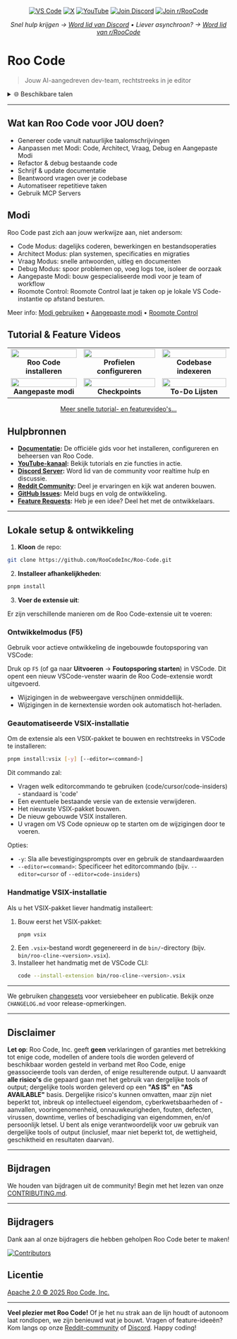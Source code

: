 <p align="center">
  <a href="https://marketplace.visualstudio.com/items?itemName=RooVeterinaryInc.roo-cline"><img src="https://img.shields.io/visual-studio-marketplace/v/RooVeterinaryInc.roo-cline.svg?label=VS%20Code&color=%23007ACC&style=flat&logo=visualstudiocode&logoColor=white" alt="VS Code"></a>
  <a href="https://x.com/roo_code"><img src="https://img.shields.io/badge/roo_code-000000?style=flat&logo=x&logoColor=white" alt="X"></a>
  <a href="https://youtube.com/@roocodeyt?feature=shared"><img src="https://img.shields.io/badge/YouTube-FF0000?style=flat&logo=youtube&logoColor=white" alt="YouTube"></a>
  <a href="https://discord.gg/roocode"><img src="https://img.shields.io/badge/Join%20Discord-5865F2?style=flat&logo=discord&logoColor=white" alt="Join Discord"></a>
  <a href="https://www.reddit.com/r/RooCode/"><img src="https://img.shields.io/badge/Join%20r%2FRooCode-FF4500?style=flat&logo=reddit&logoColor=white" alt="Join r/RooCode"></a>
</p>
<p align="center">
  <em>Snel hulp krijgen → <a href="https://discord.gg/roocode">Word lid van Discord</a> • Liever asynchroon? → <a href="https://www.reddit.com/r/RooCode/">Word lid van r/RooCode</a></em>
</p>

# Roo Code

> Jouw AI-aangedreven dev-team, rechtstreeks in je editor

<details>
  <summary>🌐 Beschikbare talen</summary>

- [English](../../README.md)
- [Català](../ca/README.md)
- [Deutsch](../de/README.md)
- [Español](../es/README.md)
- [Français](../fr/README.md)
- [हिंदी](../hi/README.md)
- [Bahasa Indonesia](../id/README.md)
- [Italiano](../it/README.md)
- [日本語](../ja/README.md)
- [한국어](../ko/README.md)
- [Nederlands](../nl/README.md)
- [Polski](../pl/README.md)
- [Português (BR)](../pt-BR/README.md)
- [Русский](../ru/README.md)
- [Türkçe](../tr/README.md)
- [Tiếng Việt](../vi/README.md)
- [简体中文](../zh-CN/README.md)
- [繁體中文](../zh-TW/README.md)
- ...
    </details>

---

## Wat kan Roo Code voor JOU doen?

- Genereer code vanuit natuurlijke taalomschrijvingen
- Aanpassen met Modi: Code, Architect, Vraag, Debug en Aangepaste Modi
- Refactor & debug bestaande code
- Schrijf & update documentatie
- Beantwoord vragen over je codebase
- Automatiseer repetitieve taken
- Gebruik MCP Servers

## Modi

Roo Code past zich aan jouw werkwijze aan, niet andersom:

- Code Modus: dagelijks coderen, bewerkingen en bestandsoperaties
- Architect Modus: plan systemen, specificaties en migraties
- Vraag Modus: snelle antwoorden, uitleg en documenten
- Debug Modus: spoor problemen op, voeg logs toe, isoleer de oorzaak
- Aangepaste Modi: bouw gespecialiseerde modi voor je team of workflow
- Roomote Control: Roomote Control laat je taken op je lokale VS Code-instantie op afstand besturen.

Meer info: [Modi gebruiken](https://docs.roocode.com/basic-usage/using-modes) • [Aangepaste modi](https://docs.roocode.com/advanced-usage/custom-modes) • [Roomote Control](https://docs.roocode.com/roo-code-cloud/roomote-control)

## Tutorial & Feature Videos

<div align="center">

|                                                                                                                                                                            |                                                                                                                                                                              |                                                                                                                                                                          |
| :------------------------------------------------------------------------------------------------------------------------------------------------------------------------: | :--------------------------------------------------------------------------------------------------------------------------------------------------------------------------: | :----------------------------------------------------------------------------------------------------------------------------------------------------------------------: |
| <a href="https://www.youtube.com/watch?v=Mcq3r1EPZ-4"><img src="https://img.youtube.com/vi/Mcq3r1EPZ-4/maxresdefault.jpg" width="100%"></a><br><b>Roo Code installeren</b> | <a href="https://www.youtube.com/watch?v=eEJErgZBqLE"><img src="https://img.youtube.com/vi/eEJErgZBqLE/maxresdefault.jpg" width="100%"></a><br><b>Profielen configureren</b> | <a href="https://www.youtube.com/watch?v=r1bpod1VWhg"><img src="https://img.youtube.com/vi/r1bpod1VWhg/maxresdefault.jpg" width="100%"></a><br><b>Codebase indexeren</b> |
|   <a href="https://www.youtube.com/watch?v=qgqceCuhlRA"><img src="https://img.youtube.com/vi/qgqceCuhlRA/maxresdefault.jpg" width="100%"></a><br><b>Aangepaste modi</b>    |      <a href="https://www.youtube.com/watch?v=Ho30nyY332E"><img src="https://img.youtube.com/vi/Ho30nyY332E/maxresdefault.jpg" width="100%"></a><br><b>Checkpoints</b>       |   <a href="https://www.youtube.com/watch?v=6h5vB9PpoPk"><img src="https://img.youtube.com/vi/6h5vB9PpoPk/maxresdefault.jpg" width="100%"></a><br><b>To-Do Lijsten</b>    |

</div>
<p align="center">
<a href="https://docs.roocode.com/tutorial-videos">Meer snelle tutorial- en featurevideo's...</a>
</p>

## Hulpbronnen

- **[Documentatie](https://docs.roocode.com):** De officiële gids voor het installeren, configureren en beheersen van Roo Code.
- **[YouTube-kanaal](https://youtube.com/@roocodeyt?feature=shared):** Bekijk tutorials en zie functies in actie.
- **[Discord Server](https://discord.gg/roocode):** Word lid van de community voor realtime hulp en discussie.
- **[Reddit Community](https://www.reddit.com/r/RooCode):** Deel je ervaringen en kijk wat anderen bouwen.
- **[GitHub Issues](https://github.com/RooCodeInc/Roo-Code/issues):** Meld bugs en volg de ontwikkeling.
- **[Feature Requests](https://github.com/RooCodeInc/Roo-Code/discussions/categories/feature-requests?discussions_q=is%3Aopen+category%3A%22Feature+Requests%22+sort%3Atop):** Heb je een idee? Deel het met de ontwikkelaars.

---

## Lokale setup & ontwikkeling

1. **Kloon** de repo:

```sh
git clone https://github.com/RooCodeInc/Roo-Code.git
```

2. **Installeer afhankelijkheden**:

```sh
pnpm install
```

3. **Voer de extensie uit**:

Er zijn verschillende manieren om de Roo Code-extensie uit te voeren:

### Ontwikkelmodus (F5)

Gebruik voor actieve ontwikkeling de ingebouwde foutopsporing van VSCode:

Druk op `F5` (of ga naar **Uitvoeren** → **Foutopsporing starten**) in VSCode. Dit opent een nieuw VSCode-venster waarin de Roo Code-extensie wordt uitgevoerd.

- Wijzigingen in de webweergave verschijnen onmiddellijk.
- Wijzigingen in de kernextensie worden ook automatisch hot-herladen.

### Geautomatiseerde VSIX-installatie

Om de extensie als een VSIX-pakket te bouwen en rechtstreeks in VSCode te installeren:

```sh
pnpm install:vsix [-y] [--editor=<command>]
```

Dit commando zal:

- Vragen welk editorcommando te gebruiken (code/cursor/code-insiders) - standaard is 'code'
- Een eventuele bestaande versie van de extensie verwijderen.
- Het nieuwste VSIX-pakket bouwen.
- De nieuw gebouwde VSIX installeren.
- U vragen om VS Code opnieuw op te starten om de wijzigingen door te voeren.

Opties:

- `-y`: Sla alle bevestigingsprompts over en gebruik de standaardwaarden
- `--editor=<command>`: Specificeer het editorcommando (bijv. `--editor=cursor` of `--editor=code-insiders`)

### Handmatige VSIX-installatie

Als u het VSIX-pakket liever handmatig installeert:

1.  Bouw eerst het VSIX-pakket:
    ```sh
    pnpm vsix
    ```
2.  Een `.vsix`-bestand wordt gegenereerd in de `bin/`-directory (bijv. `bin/roo-cline-<version>.vsix`).
3.  Installeer het handmatig met de VSCode CLI:
    ```sh
    code --install-extension bin/roo-cline-<version>.vsix
    ```

---

We gebruiken [changesets](https://github.com/changesets/changesets) voor versiebeheer en publicatie. Bekijk onze `CHANGELOG.md` voor release-opmerkingen.

---

## Disclaimer

**Let op**: Roo Code, Inc. geeft **geen** verklaringen of garanties met betrekking tot enige code, modellen of andere tools die worden geleverd of beschikbaar worden gesteld in verband met Roo Code, enige geassocieerde tools van derden, of enige resulterende output. U aanvaardt **alle risico's** die gepaard gaan met het gebruik van dergelijke tools of output; dergelijke tools worden geleverd op een **"AS IS"** en **"AS AVAILABLE"** basis. Dergelijke risico's kunnen omvatten, maar zijn niet beperkt tot, inbreuk op intellectueel eigendom, cyberkwetsbaarheden of -aanvallen, vooringenomenheid, onnauwkeurigheden, fouten, defecten, virussen, downtime, verlies of beschadiging van eigendommen, en/of persoonlijk letsel. U bent als enige verantwoordelijk voor uw gebruik van dergelijke tools of output (inclusief, maar niet beperkt tot, de wettigheid, geschiktheid en resultaten daarvan).

---

## Bijdragen

We houden van bijdragen uit de community! Begin met het lezen van onze [CONTRIBUTING.md](CONTRIBUTING.md).

---

## Bijdragers

Dank aan al onze bijdragers die hebben geholpen Roo Code beter te maken!

<!-- START CONTRIBUTORS SECTION - AUTO-GENERATED, DO NOT EDIT MANUALLY -->

[![Contributors](https://contrib.rocks/image?repo=RooCodeInc/roo-code&max=120&columns=12&cacheBust=0000000000)](https://github.com/RooCodeInc/roo-code/graphs/contributors)

<!-- END CONTRIBUTORS SECTION -->

## Licentie

[Apache 2.0 © 2025 Roo Code, Inc.](../../LICENSE)

---

**Veel plezier met Roo Code!** Of je het nu strak aan de lijn houdt of autonoom laat rondlopen, we zijn benieuwd wat je bouwt. Vragen of feature-ideeën? Kom langs op onze [Reddit-community](https://www.reddit.com/r/RooCode/) of [Discord](https://discord.gg/roocode). Happy coding!
